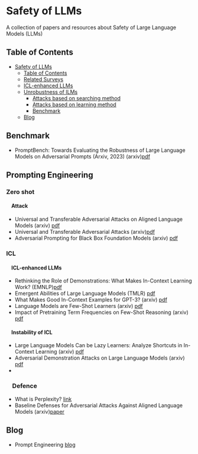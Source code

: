 # Safety of LLMs<span id="head"/>
A collection of papers and resources about Safety of Large Language Models (LLMs)

## Table of Contents<span id="table-of-contents"/>
* [Safety of LLMs](#head)
   * [Table of Contents](#table-of-contents)
   * [Related Surveys](#related-surveys)
   * [ICL-enhanced LLMs](#ICL-enhanced-LLMs)
   * [Unrobustness of ILMs](#unrobustness-of-LLMs)
      * [Attacks based on searching method](#attacks-based-on-searching-method)
      * [Attacks based on learning method](#attacks-based-on-learning-method)
      * [Benchmark](#benchmark)
   * [Blog](#blog)

## Benchmark<span id="benchmark"/>
* PromptBench: Towards Evaluating the Robustness of Large Language Models on Adversarial Prompts (Arxiv, 2023) (arxiv)[pdf](https://arxiv.org/pdf/2306.04528.pdf)

## Prompting Engineering
### Zero shot
#### &emsp;Attack
* Universal and Transferable Adversarial Attacks on Aligned Language Models (arxiv) [pdf](https://arxiv.org/pdf/2307.15043.pdf)
* Universal and Transferable Adversarial Attacks (arxiv)[pdf](https://arxiv.org/pdf/2307.15043.pdf)
* Adversarial Prompting for Black Box Foundation Models (arxiv) [pdf](https://arxiv.org/abs/2302.04237)
### ICL  
#### &emsp;ICL-enhanced LLMs<span id="ICL-enhanced-LLMs"/>
* Rethinking the Role of Demonstrations: What Makes In-Context Learning Work? (EMNLP)[pdf](https://arxiv.org/pdf/2202.12837.pdf)
* Emergent Abilities of Large Language Models (TMLR) [pdf](https://arxiv.org/pdf/2206.07682.pdf)
* What Makes Good In-Context Examples for GPT-3? (arxiv) [pdf](https://arxiv.org/pdf/2101.06804.pdf)
* Language Models are Few-Shot Learners (arxiv) [pdf](https://arxiv.org/pdf/2005.14165.pdf)
* Impact of Pretraining Term Frequencies on Few-Shot Reasoning (arxiv) [pdf](https://arxiv.org/pdf/2202.07206.pdf)
####  &emsp;Instability of ICL
* Large Language Models Can be Lazy Learners: Analyze Shortcuts in In-Context Learning (arxiv) [pdf](https://arxiv.org/pdf/2305.17256.pdf)
* Adversarial Demonstration Attacks on Large Language Models (arxiv) [pdf](https://arxiv.org/pdf/2305.14950.pdf)
* 
### &emsp;Defence <span id="defence"/>
* What is Perplexity? [link](https://lukesalamone.github.io/posts/perplexity/)
* Baseline Defenses for Adversarial Attacks Against Aligned Language Models (arxiv)[paper](https://arxiv.org/pdf/2309.00614.pdf)
## Blog<span id="blog"/>
* Prompt Engineering [blog](https://lilianweng.github.io/posts/2023-03-15-prompt-engineering/)



    

